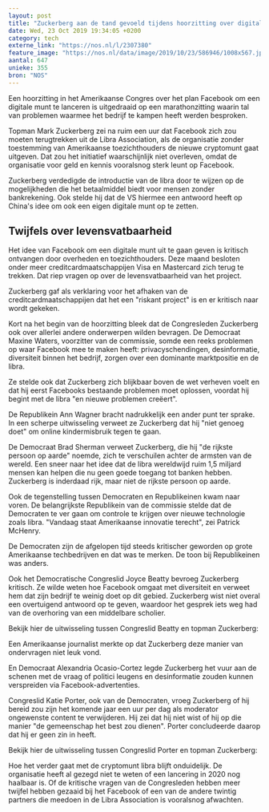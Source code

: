 ```yaml
---
layout: post
title: "Zuckerberg aan de tand gevoeld tijdens hoorzitting over digitale munt"
date: Wed, 23 Oct 2019 19:34:05 +0200
category: tech
externe_link: "https://nos.nl/l/2307380"
feature_image: "https://nos.nl/data/image/2019/10/23/586946/1008x567.jpg"
aantal: 647
unieke: 355
bron: "NOS"
---
```


<p>Een hoorzitting in het Amerikaanse Congres over het plan Facebook om een digitale munt te lanceren is uitgedraaid op een marathonzitting waarin tal van problemen waarmee het bedrijf te kampen heeft werden besproken.</p>
<p>Topman Mark Zuckerberg zei na ruim een uur dat Facebook zich zou moeten terugtrekken uit de Libra Association, als de organisatie zonder toestemming van Amerikaanse toezichthouders de nieuwe cryptomunt gaat uitgeven. Dat zou het initiatief waarschijnlijk niet overleven, omdat de organisatie voor geld en kennis vooralsnog sterk leunt op Facebook.</p>
<p>Zuckerberg verdedigde de introductie van de libra door te wijzen op de mogelijkheden die het betaalmiddel biedt voor mensen zonder bankrekening. Ook stelde hij dat de VS hiermee een antwoord heeft op China's idee om ook een eigen digitale munt op te zetten.</p>
<h2>Twijfels over levensvatbaarheid</h2>
<p>Het idee van Facebook om een digitale munt uit te gaan geven is kritisch ontvangen door overheden en toezichthouders. Deze maand besloten onder meer creditcardmaatschappijen Visa en Mastercard zich terug te trekken. Dat riep vragen op over de levensvatbaarheid van het project.</p>
<p>Zuckerberg gaf als verklaring voor het afhaken van de creditcardmaatschappijen dat het een "riskant project" is en er kritisch naar wordt gekeken.</p>
<p>Kort na het begin van de hoorzitting bleek dat de Congresleden Zuckerberg ook over allerlei andere onderwerpen wilden bevragen. De Democraat Maxine Waters, voorzitter van de commissie, somde een reeks problemen op waar Facebook mee te maken heeft: privacyschendingen, desinformatie, diversiteit binnen het bedrijf, zorgen over een dominante marktpositie en de libra.</p>
<p>Ze stelde ook dat Zuckerberg zich blijkbaar boven de wet verheven voelt en dat hij eerst Facebooks bestaande problemen moet oplossen, voordat hij begint met de libra "en nieuwe problemen creëert".</p>
<p>De Republikein Ann Wagner bracht nadrukkelijk een ander punt ter sprake. In een scherpe uitwisseling verweet ze Zuckerberg dat hij "niet genoeg doet" om online kindermisbruik tegen te gaan.</p>
<p>De Democraat Brad Sherman verweet Zuckerberg, die hij "de rijkste persoon op aarde" noemde, zich te verschuilen achter de armsten van de wereld. Een sneer naar het idee dat de libra wereldwijd ruim 1,5 miljard mensen kan helpen die nu geen goede toegang tot banken hebben. Zuckerberg is inderdaad rijk, maar niet de rijkste persoon op aarde.</p>
<p>Ook de tegenstelling tussen Democraten en Republikeinen kwam naar voren. De belangrijkste Republikein van de commissie stelde dat de Democraten te ver gaan om controle te krijgen over nieuwe technologie zoals libra. "Vandaag staat Amerikaanse innovatie terecht", zei Patrick McHenry.</p>
<p>De Democraten zijn de afgelopen tijd steeds kritischer geworden op grote Amerikaanse techbedrijven en dat was te merken. De toon bij Republikeinen was anders.</p>
<p>Ook het Democratische Congreslid Joyce Beatty bevroeg Zuckerberg kritisch. Ze wilde weten hoe Facebook omgaat met diversiteit en verweet hem dat zijn bedrijf te weinig doet op dit gebied. Zuckerberg wist niet overal een overtuigend antwoord op te geven, waardoor het gesprek iets weg had van de overhoring van een middelbare scholier.</p>
<p>Bekijk hier de uitwisseling tussen Congreslid Beatty en topman Zuckerberg:</p>
<p>Een Amerikaanse journalist merkte op dat Zuckerberg deze manier van ondervragen niet leuk vond.</p>
<p>En Democraat Alexandria Ocasio-Cortez legde Zuckerberg het vuur aan de schenen met de vraag of politici leugens en desinformatie zouden kunnen verspreiden via Facebook-advertenties.</p>
<p>Congreslid Katie Porter, ook van de Democraten, vroeg Zuckerberg of hij bereid zou zijn het komende jaar een uur per dag als moderator ongewenste content te verwijderen. Hij zei dat hij niet wist of hij op die manier "de gemeenschap het best zou dienen". Porter concludeerde daarop dat hij er geen zin in heeft.</p>
<p>Bekijk hier de uitwisseling tussen Congreslid Porter en topman Zuckerberg:</p>
<p>Hoe het verder gaat met de cryptomunt libra blijft onduidelijk. De organisatie heeft al gezegd niet te weten of een lancering in 2020 nog haalbaar is. Of de kritische vragen van de Congresleden hebben meer twijfel hebben gezaaid bij het Facebook of een van de andere twintig partners die meedoen in de Libra Association is vooralsnog afwachten.</p>
